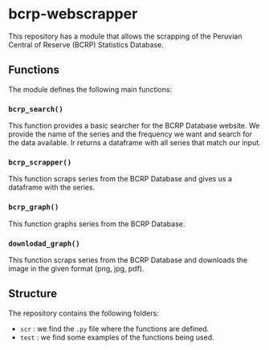 # bcrp-webscrapper
This repository has a module that allows the scrapping of the Peruvian Central of Reserve (BCRP) Statistics Database. 

## Functions
The module defines the following main functions:

### ```bcrp_search()``` 

This function provides a basic searcher for the BCRP Database website. We provide the name of the series and the frequency we want and search for the data available. Ir returns a dataframe with all series that match our input.

### ```bcrp_scrapper()```

This function scraps series from the BCRP Database and gives us a dataframe with the series.

### ```bcrp_graph()```

This function graphs series from the BCRP Database.

### ```downlodad_graph()```

This function scraps series from the BCRP Database and downloads the image in the given format (png, jpg, pdf).

## Structure
The repository contains the following folders:
-  ```scr``` : we find the ```.py``` file where the functions are defined.
- ```test``` : we find some examples of the functions being used.

